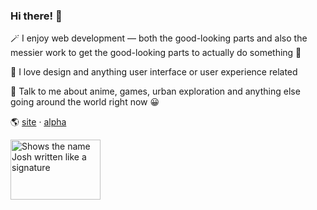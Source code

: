### Hi there! 👋

<!--
**sxppro/sxppro** is a ✨ _special_ ✨ repository because its `README.md` (this file) appears on your GitHub profile.

Here are some ideas to get you started:

- 🔭 I’m currently working on ...
- 🌱 I’m currently learning ...
- 👯 I’m looking to collaborate on ...
- 🤔 I’m looking for help with ...
- 💬 Ask me about ...
- 📫 How to reach me: ...
- 😄 Pronouns: ...
- ⚡ Fun fact: ...
-->

🪄 I enjoy web development — both the good-looking parts and also the messier work to get the good-looking parts to actually do something 🙂

🥰 I love design and anything user interface or user experience related 

💬 Talk to me about anime, games, urban exploration and anything else going around the world right now 😀

🌎 [site](https://soppro.dev) · [alpha](https://alpha.soppro.dev/)

<picture>
  <source media="(prefers-color-scheme: dark)" srcset="https://cdn.soppro.dev/name-dark.png">
  <source media="(prefers-color-scheme: light)" srcset="https://cdn.soppro.dev/name-light.png">
  <img alt="Shows the name Josh written like a signature" src="https://cdn.soppro.dev/name-light.png" width="144" height="96">
</picture>
